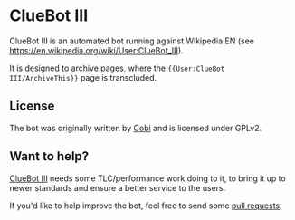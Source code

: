ClueBot III
===========

ClueBot III is an automated bot running against Wikipedia EN (see https://en.wikipedia.org/wiki/User:ClueBot_III).

It is designed to archive pages, where the `{{User:ClueBot III/ArchiveThis}}` page is transcluded.

License
-------

The bot was originally written by [Cobi](https://en.wikipedia.org/wiki/User:Cobi) and is licensed under GPLv2.

Want to help?
-------------

[ClueBot III](https://en.wikipedia.org/wiki/User:ClueBot_III) needs some TLC/performance work doing to it, to bring it up to newer standards and ensure a better service to the users.

If you'd like to help improve the bot, feel free to send some [pull requests](https://github.com/cluebotng/cluebot3/pulls).
